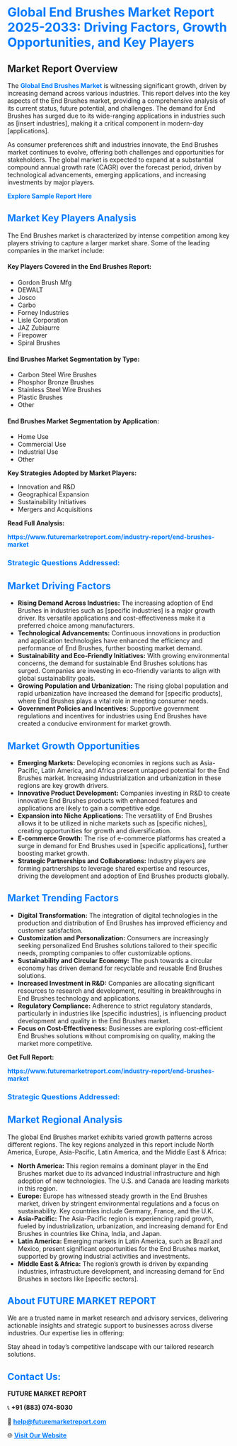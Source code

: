 <h1 style="color: #007BFF;">Global End Brushes Market Report 2025-2033: Driving Factors, Growth Opportunities, and Key Players</h1>

<section id="overview">
<h2>Market Report Overview</h2>
<p>The <a href="https://www.futuremarketreport.com/industry-report/end-brushes-market" style="color: #007BFF; text-decoration: none;"><strong>Global End Brushes Market</strong></a> is witnessing significant growth, driven by increasing demand across various industries. This report delves into the key aspects of the End Brushes market, providing a comprehensive analysis of its current status, future potential, and challenges. The demand for End Brushes has surged due to its wide-ranging applications in industries such as [insert industries], making it a critical component in modern-day [applications].</p>
<p>As consumer preferences shift and industries innovate, the End Brushes market continues to evolve, offering both challenges and opportunities for stakeholders. The global market is expected to expand at a substantial compound annual growth rate (CAGR) over the forecast period, driven by technological advancements, emerging applications, and increasing investments by major players.</p>
</section>

<section id="overview">
<p><a href="https://www.futuremarketreport.com/request-sample/reportId=98322" style="color: #007BFF; text-decoration: none;"><strong>Explore Sample Report Here</strong></a></p>
</section>

<section id="key-players">
<h2 style="color: #007BFF;">Market Key Players Analysis</h2>
<p>The End Brushes market is characterized by intense competition among key players striving to capture a larger market share. Some of the leading companies in the market include:</p>
<h4>Key Players Covered in the End Brushes Report:</h4>
<ul><li>Gordon Brush Mfg</li><li>DEWALT</li><li>Josco</li><li>Carbo</li><li>Forney Industries</li><li>Lisle Corporation</li><li>JAZ Zubiaurre</li><li>Firepower</li><li>Spiral Brushes</li></ul>
<h4>End Brushes Market Segmentation by Type:</h4>
<ul><li>Carbon Steel Wire Brushes</li><li>Phosphor Bronze Brushes</li><li>Stainless Steel Wire Brushes</li><li>Plastic Brushes</li><li>Other</li></ul>

<h4>End Brushes Market Segmentation by Application:</h4>
<ul><li>Home Use</li><li>Commercial Use</li><li>Industrial Use</li><li>Other</li></ul>
<p><strong>Key Strategies Adopted by Market Players:</strong></p>
<ul>
<li>Innovation and R&D</li>
<li>Geographical Expansion</li>
<li>Sustainability Initiatives</li>
<li>Mergers and Acquisitions</li>
</ul>
</section>

<section>
<p><strong>Read Full Analysis: </strong></p><a href="https://www.futuremarketreport.com/industry-report/end-brushes-market" style="color: #007BFF; text-decoration: none;"><strong>https://www.futuremarketreport.com/industry-report/end-brushes-market</strong></a>
<h3 style="color: #007BFF;">Strategic Questions Addressed:</h3>
</section>

<section id="driving-factors">
<h2 style="color: #007BFF;">Market Driving Factors</h2>
<ul>
<li><strong>Rising Demand Across Industries:</strong> The increasing adoption of End Brushes in industries such as [specific industries] is a major growth driver. Its versatile applications and cost-effectiveness make it a preferred choice among manufacturers.</li>
<li><strong>Technological Advancements:</strong> Continuous innovations in production and application technologies have enhanced the efficiency and performance of End Brushes, further boosting market demand.</li>
<li><strong>Sustainability and Eco-Friendly Initiatives:</strong> With growing environmental concerns, the demand for sustainable End Brushes solutions has surged. Companies are investing in eco-friendly variants to align with global sustainability goals.</li>
<li><strong>Growing Population and Urbanization:</strong> The rising global population and rapid urbanization have increased the demand for [specific products], where End Brushes plays a vital role in meeting consumer needs.</li>
<li><strong>Government Policies and Incentives:</strong> Supportive government regulations and incentives for industries using End Brushes have created a conducive environment for market growth.</li>
</ul>
</section>

<section id="growth-opportunities">
<h2 style="color: #007BFF;">Market Growth Opportunities</h2>
<ul>
<li><strong>Emerging Markets:</strong> Developing economies in regions such as Asia-Pacific, Latin America, and Africa present untapped potential for the End Brushes market. Increasing industrialization and urbanization in these regions are key growth drivers.</li>
<li><strong>Innovative Product Development:</strong> Companies investing in R&D to create innovative End Brushes products with enhanced features and applications are likely to gain a competitive edge.</li>
<li><strong>Expansion into Niche Applications:</strong> The versatility of End Brushes allows it to be utilized in niche markets such as [specific niches], creating opportunities for growth and diversification.</li>
<li><strong>E-commerce Growth:</strong> The rise of e-commerce platforms has created a surge in demand for End Brushes used in [specific applications], further boosting market growth.</li>
<li><strong>Strategic Partnerships and Collaborations:</strong> Industry players are forming partnerships to leverage shared expertise and resources, driving the development and adoption of End Brushes products globally.</li>
</ul>
</section>

<section id="trending-factors">
<h2 style="color: #007BFF;">Market Trending Factors</h2>
<ul>
<li><strong>Digital Transformation:</strong> The integration of digital technologies in the production and distribution of End Brushes has improved efficiency and customer satisfaction.</li>
<li><strong>Customization and Personalization:</strong> Consumers are increasingly seeking personalized End Brushes solutions tailored to their specific needs, prompting companies to offer customizable options.</li>
<li><strong>Sustainability and Circular Economy:</strong> The push towards a circular economy has driven demand for recyclable and reusable End Brushes solutions.</li>
<li><strong>Increased Investment in R&D:</strong> Companies are allocating significant resources to research and development, resulting in breakthroughs in End Brushes technology and applications.</li>
<li><strong>Regulatory Compliance:</strong> Adherence to strict regulatory standards, particularly in industries like [specific industries], is influencing product development and quality in the End Brushes market.</li>
<li><strong>Focus on Cost-Effectiveness:</strong> Businesses are exploring cost-efficient End Brushes solutions without compromising on quality, making the market more competitive.</li>
</ul>
</section>

<section>
<p><strong>Get Full Report: </strong></p><a href="https://www.futuremarketreport.com/industry-report/end-brushes-market" style="color: #007BFF; text-decoration: none;"><strong>https://www.futuremarketreport.com/industry-report/end-brushes-market</strong></a>
<h3 style="color: #007BFF;">Strategic Questions Addressed:</h3>
</section>


<section id="regional-analysis">
<h2 style="color: #007BFF;">Market Regional Analysis</h2>
<p>The global End Brushes market exhibits varied growth patterns across different regions. The key regions analyzed in this report include North America, Europe, Asia-Pacific, Latin America, and the Middle East & Africa:</p>
<ul>
<li><strong>North America:</strong> This region remains a dominant player in the End Brushes market due to its advanced industrial infrastructure and high adoption of new technologies. The U.S. and Canada are leading markets in this region.</li>
<li><strong>Europe:</strong> Europe has witnessed steady growth in the End Brushes market, driven by stringent environmental regulations and a focus on sustainability. Key countries include Germany, France, and the U.K.</li>
<li><strong>Asia-Pacific:</strong> The Asia-Pacific region is experiencing rapid growth, fueled by industrialization, urbanization, and increasing demand for End Brushes in countries like China, India, and Japan.</li>
<li><strong>Latin America:</strong> Emerging markets in Latin America, such as Brazil and Mexico, present significant opportunities for the End Brushes market, supported by growing industrial activities and investments.</li>
<li><strong>Middle East & Africa:</strong> The region’s growth is driven by expanding industries, infrastructure development, and increasing demand for End Brushes in sectors like [specific sectors].</li>
</ul>
</section>

<footer>
<h2 style="color: #007BFF;">About FUTURE MARKET REPORT</h2>
<p>We are a trusted name in market research and advisory services, delivering actionable insights and strategic support to businesses across diverse industries. Our expertise lies in offering:</p>

<p>Stay ahead in today’s competitive landscape with our tailored research solutions.</p>

<h2 style="color: #007BFF;">Contact Us:</h2>
<p><strong>FUTURE MARKET REPORT</strong></p>
<p>📞 <strong>+91 (883) 074-8030</strong></p>
<p>📧 <strong><a href="mailto:help@futuremarketreport.com" style="color: #007BFF;">help@futuremarketreport.com</a></strong></p>
<p>🌐 <strong><a href="https://www.futuremarketreport.com/" style="color: #007BFF;">Visit Our Website</a></strong></p>
</footer>